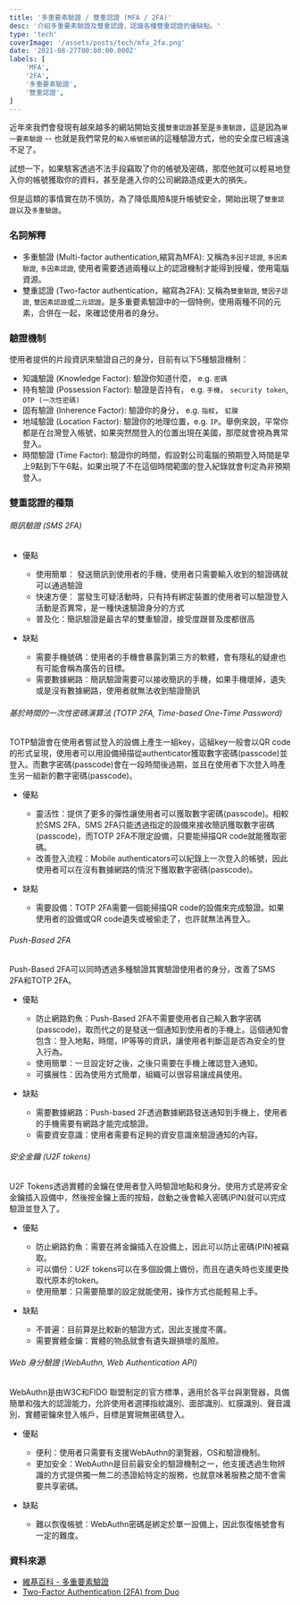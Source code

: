 ```yaml
---
title: '多重要素驗證 / 雙重認證 (MFA / 2FA)'
desc: '介紹多重要素驗證及雙重認證，認識各種雙重認證的優缺點。'
type: 'tech'
coverImage: '/assets/posts/tech/mfa_2fa.png'
date: '2021-08-27T00:00:00.000Z'
labels: [
    'MFA',
    '2FA',
    '多重要素驗證',
    '雙重認證',
]
---
```


近年來我們會發現有越來越多的網站開始支援`雙重認證`甚至是`多重驗證`，這是因為`單一要素驗證` -- 也就是我們常見的`輸入帳號密碼`的這種驗證方式，他的安全度已經遠遠不足了。

試想一下，如果駭客透過不法手段竊取了你的帳號及密碼，那麼他就可以輕易地登入你的帳號獲取你的資料，甚至是進入你的公司網路造成更大的損失。

但是這類的事情實在防不慎防，為了降低風險&提升帳號安全，開始出現了`雙重認證`以及`多重驗證`。

### 名詞解釋

- 多重驗證 (Multi-factor authentication,縮寫為MFA): 又稱為`多因子認證`, `多因素驗證`, `多因素認證`, 使用者需要透過兩種以上的認證機制才能得到授權，使用電腦資源。
- 雙重認證 (Two-factor authentication，縮寫為2FA): 又稱為`雙重驗證`, `雙因子認證`, `雙因素認證`或`二元認證`。是多重要素驗證中的一個特例，使用兩種不同的元素，合併在一起，來確認使用者的身分。

### 驗證機制
使用者提供的片段資訊來驗證自己的身分，目前有以下5種驗證機制：

- 知識驗證 (Knowledge Factor): 驗證你知道什麼， e.g. `密碼`
- 持有驗證 (Possession Factor): 驗證是否持有， e.g. `手機`， `security token`, `OTP (一次性密碼)`
- 固有驗證 (Inherence Factor): 驗證你的身分， e.g. `指紋`， `虹膜`
- 地域驗證 (Location Factor): 驗證你的地理位置，e.g. `IP`。舉例來說，平常你都是在台灣登入帳號，如果突然間登入的位置出現在美國，那麼就會視為異常登入。
- 時間驗證 (Time Factor): 驗證你的時間，假設對公司電腦的預期登入時間是早上9點到下午6點，如果出現了不在這個時間範圍的登入紀錄就會判定為非預期登入。

### 雙重認證的種類

###### 簡訊驗證 (SMS 2FA)

- 優點
  - 使用簡單： 發送簡訊到使用者的手機，使用者只需要輸入收到的驗證碼就可以通過驗證
  - 快速方便： 當發生可疑活動時，只有持有綁定裝置的使用者可以驗證登入活動是否異常，是一種快速驗證身分的方式
  - 普及化：簡訊驗證是最古早的雙重驗證，接受度跟普及度都很高
  
- 缺點
  - 需要手機號碼：使用者的手機會暴露到第三方的軟體，會有隱私的疑慮也有可能會稱為廣告的目標。
  - 需要數據網路：簡訊驗證需要可以接收簡訊的手機，如果手機壞掉，遺失或是沒有數據網路，使用者就無法收到驗證簡訊

###### 基於時間的一次性密碼演算法 (TOTP 2FA, Time-based One-Time Password)
TOTP驗證會在使用者嘗試登入的設備上產生一組key，這組key一般會以QR code的形式呈現，使用者可以用設備掃描從authenticator獲取數字密碼(passcode)並登入。而數字密碼(passcode)會在一段時間後過期，並且在使用者下次登入時產生另一組新的數字密碼(passcode)。

- 優點
  - 靈活性：提供了更多的彈性讓使用者可以獲取數字密碼(passcode)。相較於SMS 2FA，SMS 2FA只能透過指定的設備來接收簡訊獲取數字密碼(passcode)，而TOTP 2FA不限定設備，只要能掃描QR code就能獲取密碼。
  - 改善登入流程：Mobile authenticators可以紀錄上一次登入的帳號，因此使用者可以在沒有數據網路的情況下獲取數字密碼(passcode)。

- 缺點
  - 需要設備：TOTP 2FA需要一個能掃描QR code的設備來完成驗證。如果使用者的設備或QR code遺失或被偷走了，也許就無法再登入。

###### Push-Based 2FA
Push-Based 2FA可以同時透過多種驗證其實驗證使用者的身分，改善了SMS 2FA和TOTP 2FA。

- 優點
  - 防止網路釣魚：Push-Based 2FA不需要使用者自己輸入數字密碼(passcode)，取而代之的是發送一個通知到使用者的手機上。這個通知會包含：登入地點，時間，IP等等的資訊，讓使用者判斷這是否為安全的登入行為。
  - 使用簡單：一旦設定好之後，之後只需要在手機上確認登入通知。
  - 可擴展性：因為使用方式簡單，組織可以很容易讓成員使用。

- 缺點
  - 需要數據網路：Push-based 2F透過數據網路發送通知到手機上，使用者的手機需要有網路才能完成驗證。
  - 需要資安意識：使用者需要有足夠的資安意識來驗證通知的內容。

###### 安全金鑰 (U2F tokens)
U2F Tokens透過實體的金鑰在使用者登入時驗證地點和身分。使用方式是將安全金鑰插入設備中，然後按金鑰上面的按鈕，啟動之後會輸入密碼(PIN)就可以完成驗證並登入了。

- 優點
  - 防止網路釣魚：需要在將金鑰插入在設備上，因此可以防止密碼(PIN)被竊取。
  - 可以備份：U2F tokens可以在多個設備上備份，而且在遺失時也支援更換取代原本的token。
  - 使用簡單：只需要簡單的設定就能使用，操作方式也能輕易上手。

- 缺點
  - 不普遍：目前算是比較新的驗證方式，因此支援度不廣。
  - 需要實體金鑰：實體的物品就會有遺失跟損壞的風險。

###### Web 身分驗證 (WebAuthn, Web Authentication API)
WebAuthn是由W3C和FIDO 聯盟制定的官方標準，適用於各平台與瀏覽器，具備簡單和強大的認證能力，允許使用者選擇指紋識別、面部識別、虹膜識別、聲音識別、實體密鑰來登入帳戶，目標是實現無密碼登入。

- 優點
  - 便利：使用者只需要有支援WebAuthn的瀏覽器，OS和驗證機制。
  - 更加安全：WebAuthn是目前最安全的驗證機制之一，他支援透過生物辨識的方式提供獨一無二的憑證給特定的服務，也就意味著服務之間不會需要共享密碼。

- 缺點
  - 難以恢復帳號：WebAuthn密碼是綁定於單一設備上，因此恢復帳號會有一定的難度。

### 資料來源

- <a href='https://zh.wikipedia.org/wiki/%E5%A4%9A%E9%87%8D%E8%A6%81%E7%B4%A0%E9%A9%97%E8%AD%89' target="_blank">維基百科 - 多重要素驗證</a>
- <a href='https://duo.com/product/multi-factor-authentication-mfa/two-factor-authentication-2fa' target="_blank">Two-Factor Authentication (2FA) from Duo</a>